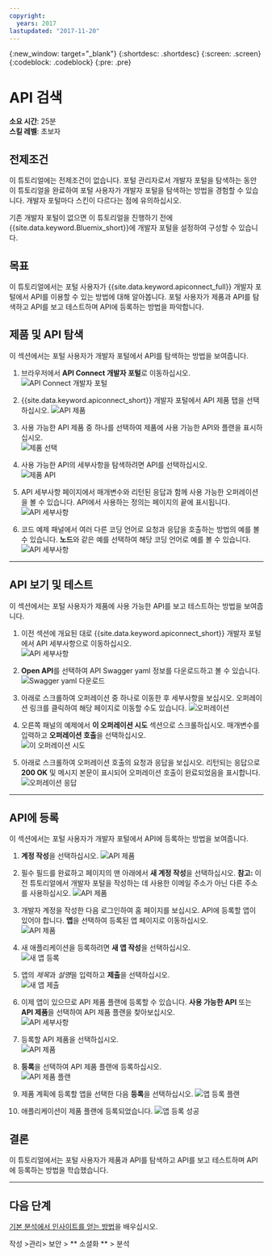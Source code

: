 ```yaml
---
copyright:
  years: 2017
lastupdated: "2017-11-20"
---
```


{:new_window: target="_blank"}
{:shortdesc: .shortdesc}
{:screen: .screen}
{:codeblock: .codeblock}
{:pre: .pre}

# API 검색
**소요 시간**: 25분  
**스킬 레벨**: 초보자  


## 전제조건
이 튜토리얼에는 전제조건이 없습니다. 포털 관리자로서 개발자 포털을 탐색하는 동안 이 튜토리얼을 완료하여 포털 사용자가 개발자 포털을 탐색하는 방법을 경험할 수 있습니다. 개발자 포털마다 스킨이 다르다는 점에 유의하십시오. 

기존 개발자 포털이 없으면 이 튜토리얼을 진행하기 전에 {{site.data.keyword.Bluemix_short}}에 개발자 포털을 설정하여 구성할 수 있습니다.

## 목표
이 튜토리얼에서는 포털 사용자가 {{site.data.keyword.apiconnect_full}} 개발자 포털에서 API를 이용할 수 있는 방법에 대해 알아봅니다. 포털 사용자가 제품과 API를 탐색하고 API를 보고 테스트하며 API에 등록하는 방법을 파악합니다. 

## 제품 및 API 탐색
이 섹션에서는 포털 사용자가 개발자 포털에서 API를 탐색하는 방법을 보여줍니다.

1. 브라우저에서 **API Connect 개발자 포털**로 이동하십시오.
![API Connect 개발자 포털](images/11-developer-portal.png)

2. {{site.data.keyword.apiconnect_short}} 개발자 포털에서 API 제품 탭을 선택하십시오.
![API 제품](images/12-API-products.png)

3. 사용 가능한 API 제품 중 하나를 선택하여 제품에 사용 가능한 API와 플랜을 표시하십시오.  
  ![제품 선택](images/13-product.png)

4. 사용 가능한 API의 세부사항을 탐색하려면 API를 선택하십시오.  
  ![제품 API](images/14-api.png)

5. API 세부사항 페이지에서 매개변수와 리턴된 응답과 함께 사용 가능한 오퍼레이션을 볼 수 있습니다. API에서 사용하는 정의는 페이지의 끝에 표시됩니다.  
  ![API 세부사항](images/15-details.png) 

6. 코드 예제 패널에서 여러 다른 코딩 언어로 요청과 응답을 호출하는 방법의 예를 볼 수 있습니다. **노드**와 같은 예를 선택하여 해당 코딩 언어로 예를 볼 수 있습니다.  
  ![API 세부사항](images/16-examples.png) 

---

## API 보기 및 테스트
이 섹션에서는 포털 사용자가 제품에 사용 가능한 API를 보고 테스트하는 방법을 보여줍니다. 

1. 이전 섹션에 개요된 대로 {{site.data.keyword.apiconnect_short}} 개발자 포털에서 API 세부사항으로 이동하십시오.  
  ![API 세부사항](images/21-details.png) 

2. **Open API**를 선택하여 API Swagger yaml 정보를 다운로드하고 볼 수 있습니다.  
  ![Swagger yaml 다운로드](images/22-swagger.png) 

3. 아래로 스크롤하여 오퍼레이션 중 하나로 이동한 후 세부사항을 보십시오. 오퍼레이션 링크를 클릭하여 해당 페이지로 이동할 수도 있습니다.
![오퍼레이션](images/23-operation.png)

4. 오른쪽 패널의 예제에서 **이 오퍼레이션 시도** 섹션으로 스크롤하십시오. 매개변수를 입력하고 **오퍼레이션 호출**을 선택하십시오.  
  ![이 오퍼레이션 시도](images/24-try-this-operation.png)

5. 아래로 스크롤하여 오퍼레이션 호출의 요청과 응답을 보십시오. 리턴되는 응답으로 **200 OK** 및 메시지 본문이 표시되어 오퍼레이션 호출이 완료되었음을 표시합니다.  
  ![오퍼레이션 응답](images/25-operation-response.png)

---

## API에 등록
이 섹션에서는 포털 사용자가 개발자 포털에서 API에 등록하는 방법을 보여줍니다. 

1. **계정 작성**을 선택하십시오.
![API 제품](images/31-create-account.png)

2. 필수 필드를 완료하고 페이지의 맨 아래에서 **새 계정 작성**을 선택하십시오. 
**참고:** 이전 튜토리얼에서 개발자 포털을 작성하는 데 사용한 이메일 주소가 아닌 다른 주소를 사용하십시오.
![API 제품](images/32-create-new-account.png)

3. 개발자 계정을 작성한 다음 로그인하여 홈 페이지를 보십시오. API에 등록할 앱이 있어야 합니다. **앱**을 선택하여 등록된 앱 페이지로 이동하십시오.  
  ![API 제품](images/33-login.png)

4. 새 애플리케이션을 등록하려면 **새 앱 작성**을 선택하십시오.  
  ![새 앱 등록](images/34-create-new-app.png)

5. 앱의 *제목*과 *설명*을 입력하고 **제출**을 선택하십시오.  
  ![새 앱 제출](images/35-submit-new-app.png) 

6. 이제 앱이 있으므로 API 제품 플랜에 등록할 수 있습니다. **사용 가능한 API** 또는 **API 제품**을 선택하여 API 제품 플랜을 찾아보십시오.  
  ![API 세부사항](images/36-api-products.png) 

7. 등록할 API 제품을 선택하십시오.  
  ![API 제품](images/37-select-product.png) 

8. **등록**을 선택하여 API 제품 플랜에 등록하십시오.  
  ![API 제품 플랜](images/38-subscribe-plan.png) 

9. 제품 계획에 등록할 앱을 선택한 다음 **등록**을 선택하십시오.
  ![앱 등록 플랜](images/39-subscribe-app-plan.png) 

10. 애플리케이션이 제품 플랜에 등록되었습니다.
  ![앱 등록 성공](images/310-subscribe-success.png) 

## 결론

이 튜토리얼에서는 포털 사용자가 제품과 API를 탐색하고 API를 보고 테스트하며 API에 등록하는 방법을 학습했습니다. 

---

## 다음 단계

[기본 분석에서 인사이트를 얻는 방법](tut_insights_analytics.html)을 배우십시오.

작성 >관리> 보안 > ** 소셜화 ** > 분석  



